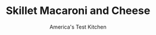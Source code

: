 ---
layout: ../../layouts/MarkdownPostLayout.astro
title: Skillet Macaroni and Cheese
author: America's Test Kitchen
pubDate: 2023-03-15
description: "A box of macaroni and cheese seems like a convenient weeknight option, but our homemade skillet version takes only 30 minutes-and tastes worlds better."
image_url: https://res.cloudinary.com/hksqkdlah/image/upload/ar_1:1,c_fill,dpr_2.0,f_auto,fl_lossy.progressive.strip_profile,g_faces:auto,q_auto:low,w_344/6667_sfs-skillet-mac-and-cheese-005-279520
tags: ["Main Courses","Pasta","Cheese","Weeknight","30-Minute Suppers"]
calories: 4546
protein: 55
carbohydrates: 81
fats: 
fiber: 3
ingredients: ["2 tablespoons, unsalted butter","2 cups, fresh bread crumbs (see note)",", Salt and pepper","3 3/4 cups, water, plus more as needed","1 (12-ounce) can, evaporated milk","3 cups, elbow macaroni","1 teaspoon, cornstarch","2 teaspoons, hot sauce","3 cups, shredded sharp cheddar cheese","2 cups, shredded Monterey Jack cheese"]
serves: 4
time: "30 minutes"
instructions: ["Melt butter in large nonstick skillet over medium-high heat. Add bread crumbs, 1/4 teaspoon salt, and 1/4 teaspoon pepper and cook, stirring frequently, until deep golden brown, about 5 minutes. Transfer to bowl and wipe out skillet.","Bring water, 1 1/4 cups evaporated milk, and 1/2 teaspoon salt to simmer in skillet over medium-high heat. Add macaroni and cook, stirring often, until macaroni is al dente, 8 to 10 minutes.","Whisk remaining evaporated milk, cornstarch, and hot sauce in small bowl, then stir into skillet. Simmer until slightly thickened, about 1 minute. Off heat, stir in cheeses, one handful at a time, adding water as needed to adjust consistency. Sprinkle with toasted bread crumbs. Serve."]
nutrition: ["610 mg Potassium","1067 mg Phosphorus","1376 mg Calcium","2 mg Iron","114 mg Magnesium","1339 mg Sodium","7 mg Zinc","64 g Fat","2 mg Niacin (B3)","17 g Monounsaturated","3 g Polyunsaturated","1 mg Riboflavin (B2)","3 mg Vitamin C","2 µg Vitamin D","191 mg Cholesterol","37 g Saturated","1 g Trans","3 g Fiber","19 µg Folic acid","63 µg Folate (food)","12 g Sugars","8 µg Vitamin K","364 g Water","81 g Carbs","96 µg Folate equivalent (total)","55 g Protein","1 mg Vitamin E","1 µg Vitamin B12","476 µg Vitamin A","1136 kcal Energy","4546 calories"]
notes: "We prefer homemade bread crumbs. To make them, pulse 2 slices of hearty white sandwich bread in a food processor until coarsely ground."
---